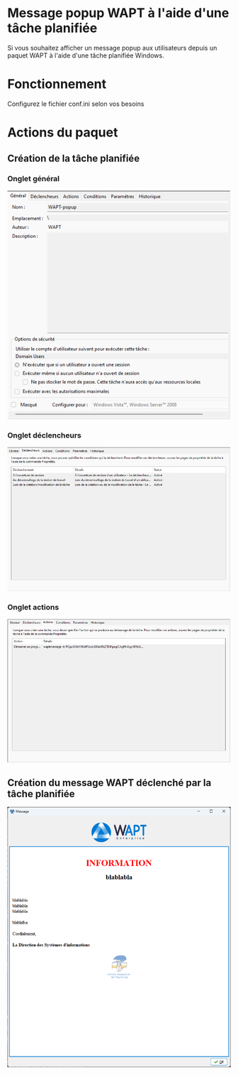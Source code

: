 # Message popup WAPT à l'aide d'une tâche planifiée

Si vous souhaitez afficher un message popup aux utilisateurs depuis un paquet WAPT à l'aide d'une tâche planifiée Windows.

# Fonctionnement

Configurez le fichier conf.ini selon vos besoins

# Actions du paquet

## Création de la tâche planifiée

### Onglet général

![alt text](https://github.com/ChouaibKhamallah/WAPT-windows-scheduled-message-popup/blob/main/task-general.png?raw=true)

### Onglet déclencheurs

![alt text](https://github.com/ChouaibKhamallah/WAPT-windows-scheduled-message-popup/blob/main/task-trigger.png?raw=true)

### Onglet actions

![alt text](https://github.com/ChouaibKhamallah/WAPT-windows-scheduled-message-popup/blob/main/task-action.png?raw=true)

## Création du message WAPT déclenché par la tâche planifiée

![alt text](https://github.com/ChouaibKhamallah/WAPT-windows-scheduled-message-popup/blob/main/message.png?raw=true)
